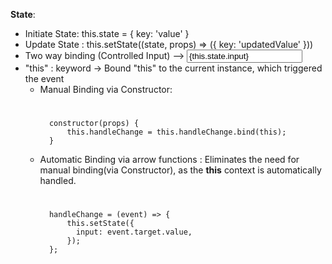 **State**:
* Initiate State: this.state = { key: 'value' }
* Update State :
	this.setState((state, props) => ({
	key: 'updatedValue'
	}))
* Two way binding (Controlled Input) --> <input value={this.state.input} onChange={this.handleChange} />
* "this" : keyword ->  Bound "this" to the current instance, which triggered the event
	- Manual Binding via Constructor: 
		#
			constructor(props) {
				this.handleChange = this.handleChange.bind(this); 
			}
	- Automatic Binding via arrow functions : Eliminates the need for manual binding(via Constructor), as the **this** context is automatically handled.
		#
			handleChange = (event) => {
				this.setState({
				  input: event.target.value,
				});
			};